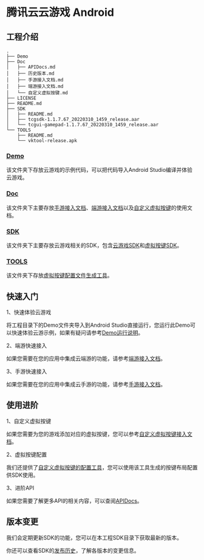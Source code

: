 # 腾讯云云游戏 Android

## 工程介绍

```shell
.
├── Demo
├── Doc
│   ├── APIDocs.md
│   ├── 历史版本.md
│   ├── 手游接入文档.md
│   ├── 端游接入文档.md
│   └── 自定义虚拟按键.md
├── LICENSE
├── README.md
├── SDK
│   ├── README.md
│   ├── tcgsdk-1.1.7.67_20220310_1459_release.aar
│   └── tcgui-gamepad-1.1.7.67_20220310_1459_release.aar
└── TOOLS
    ├── README.md
    └── vktool-release.apk

```

### [Demo](Demo)

该文件夹下存放云游戏的示例代码，可以把代码导入Android Studio编译并体验云游戏。

### [Doc](Doc)

该文件夹下主要存放[手游接入文档](Doc/手游接入文档.md)、[端游接入文档](Doc/端游接入文档.md)以及[自定义虚拟按键](Doc/自定义虚拟按键.md)的使用文档。

### [SDK](SDK)

该文件夹下主要存放云游戏相关的SDK，包含[云游戏SDK](SDK/tcgsdk-1.1.7.67_20220310_1459_release.aar)和[虚拟按键SDK](SDK/tcgui-gamepad-1.1.7.67_20220310_1459_release.aar)。

### [TOOLS](TOOLS)

该文件夹下存放[虚拟按键配置文件生成工具](TOOLS/vktool-release.apk)。

## 快速入门

1、快速体验云游戏

将工程目录下的Demo文件夹导入到Android Studio直接运行，您运行此Demo可以快速体验云游示例，如果有疑问请参考[Demo运行说明](Demo/README.md)。

2、端游快速接入

如果您需要在您的应用中集成云端游的功能，请参考[端游接入文档](Doc/端游接入文档.md)。

3、手游快速接入

如果您需要在您的应用中集成云手游的功能，请参考[手游接入文档](Doc/手游接入文档.md)。

## 使用进阶

1、自定义虚拟按键

如果您需要为您的游戏添加对应的虚拟按键，您可以参考[自定义虚拟按键接入文档](Doc/自定义虚拟按键.md)。

2、虚拟按键配置

我们还提供了[自定义虚拟按键的配置工具](TOOLS/vktool-release.apk)，您可以使用该工具生成的按键布局配置供SDK使用。

3、进阶API

如果您需要了解更多API的相关内容，可以查阅[APIDocs](Doc/APIDocs.md)。

## 版本变更

我们会定期更新SDK的功能，您可以在本工程SDK目录下获取最新的版本。

你还可以查看SDK的[发布历史](Doc/历史版本.md)，了解各版本的变更信息。